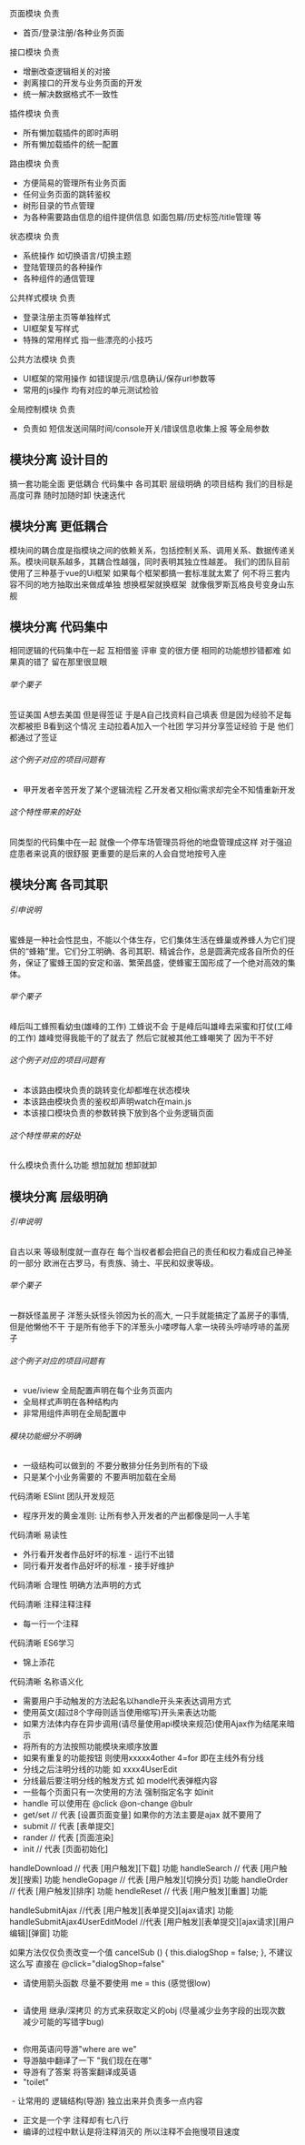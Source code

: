 
页面模块
负责
- 首页/登录注册/各种业务页面

接口模块
负责
- 增删改查逻辑相关的对接
- 剥离接口的开发与业务页面的开发
- 统一解决数据格式不一致性

插件模块
负责
- 所有懒加载插件的即时声明
- 所有懒加载插件的统一配置

路由模块
负责
- 方便简易的管理所有业务页面
- 任何业务页面的跳转鉴权
- 树形目录的节点管理
- 为各种需要路由信息的组件提供信息 如面包屑/历史标签/title管理 等

状态模块
负责
- 系统操作 如切换语言/切换主题
- 登陆管理员的各种操作
- 各种组件的通信管理

公共样式模块
负责
- 登录注册主页等单独样式
- UI框架复写样式
- 特殊的常用样式 指一些漂亮的小技巧

公共方法模块
负责
- UI框架的常用操作 如错误提示/信息确认/保存url参数等
- 常用的js操作 均有对应的单元测试检验

全局控制模块
负责
- 负责如 短信发送间隔时间/console开关/错误信息收集上报 等全局参数

## 模块分离 设计目的
搞一套功能全面 更低耦合 代码集中 各司其职 层级明确 的项目结构
我们的目标是 高度可靠 随时加随时卸 快速迭代

## 模块分离 更低耦合
模块间的耦合度是指模块之间的依赖关系，包括控制关系、调用关系、数据传递关系。模块间联系越多，其耦合性越强，同时表明其独立性越差。
我们的团队目前使用了三种基于vue的Ui框架 如果每个框架都搞一套标准就太累了
何不将三套内容不同的地方抽取出来做成单独
想换框架就换框架
<img src="3.png" alt="">
就像俄罗斯瓦格良号变身山东舰
<img src="4.png" alt="">

## 模块分离 代码集中
相同逻辑的代码集中在一起 互相借鉴 评审 变的很方便
相同的功能想抄错都难 如果真的错了 留在那里很显眼
<img src="5.png" alt="">

###### 举个栗子
签证美国
A想去美国 但是得签证 于是A自己找资料自己填表 但是因为经验不足每次都被拒
B看到这个情况 主动拉着A加入一个社团 学习并分享签证经验
于是 他们都通过了签证

###### 这个例子对应的项目问题有
- 甲开发者辛苦开发了某个逻辑流程 乙开发者又相似需求却完全不知情重新开发

###### 这个特性带来的好处

同类型的代码集中在一起 就像一个停车场管理员将他的地盘管理成这样
对于强迫症患者来说真的很舒服 更重要的是后来的人会自觉地按号入座
<img src="6.png" alt="">

## 模块分离 各司其职
###### 引申说明
蜜蜂是一种社会性昆虫，不能以个体生存，它们集体生活在蜂巢或养蜂人为它们提供的“蜂箱”里。它们分工明确、各司其职、精诚合作，总是圆满完成各自所负的任务，保证了蜜蜂王国的安定和谐、繁荣昌盛，使蜂蜜王国形成了一个绝对高效的集体。
<img src="7.png?x=2" alt="">

###### 举个栗子
峰后叫工蜂照看幼虫(雄峰的工作) 工蜂说不会
于是峰后叫雄峰去采蜜和打仗(工峰的工作) 雄峰觉得我能干的了就去了
然后它就被其他工蜂嘲笑了 因为干不好

###### 这个例子对应的项目问题有
- 本该路由模块负责的跳转变化却都堆在状态模块
- 本该路由模块负责的鉴权却声明watch在main.js
- 本该接口模块负责的参数转换下放到各个业务逻辑页面

###### 这个特性带来的好处
什么模块负责什么功能 想加就加 想卸就卸
<img src="8.png" alt="">

## 模块分离 层级明确
###### 引申说明
自古以来 等级制度就一直存在 每个当权者都会把自己的责任和权力看成自己神圣的一部分
欧洲在古罗马，有贵族、骑士、平民和奴隶等级。
<img src="10.png" alt="">

###### 举个栗子
一群妖怪盖房子
洋葱头妖怪头领因为长的高大, 一只手就能搞定了盖房子的事情,
但是他懒他不干 于是所有他手下的洋葱头小喽啰每人拿一块砖头哼哧哼哧的盖房子
<img src="9.png" alt="">

###### 这个例子对应的项目问题有
- vue/iview 全局配置声明在每个业务页面内
- 全局样式声明在各种结构内
- 非常用组件声明在全局配置中

###### 模块功能细分不明确
- 一级结构可以做到的 不要分散排分任务到所有的下级
- 只是某个小业务需要的 不要声明加载在全局

代码清晰 ESlint 团队开发规范
- 程序开发的黄金准则: 让所有参入开发者的产出都像是同一人手笔

代码清晰 易读性
- 外行看开发者作品好坏的标准 - 运行不出错
- 同行看开发者作品好坏的标准 - 接手好维护

代码清晰 合理性
明确方法声明的方式

代码清晰 注释注释注释
- 每一行一个注释

代码清晰 ES6学习
- 锦上添花

代码清晰 名称语义化
- 需要用户手动触发的方法起名以handle开头来表达调用方式
- 使用英文(超过8个字母则适当使用缩写)开头来表达功能
- 如果方法体内存在异步调用(请尽量使用api模块来规范)使用Ajax作为结尾来暗示
- 将所有的方法按照功能模块来顺序放置
- 如果有重复的功能按钮 则使用xxxxx4other 4=for 即在主线外有分线
- 分线之后注明分线的功能 如 xxxx4UserEdit
- 分线最后要注明分线的触发方式 如 model代表弹框内容
- 一些每个页面只有一次使用的方法 强制指定名字 如init
- handle 可以使用在 @click @on-change @bulr
- get/set // 代表 [设置页面变量] 如果你的方法主要是ajax 就不要用了
- submit // 代表 [表单提交]
- rander // 代表 [页面渲染]
- init // 代表 [页面初始化]

handleDownload // 代表 [用户触发][下载] 功能
handleSearch // 代表 [用户触发][搜索] 功能
hendleGopage // 代表 [用户触发][切换分页] 功能
handleOrder // 代表 [用户触发][排序] 功能
hendleReset // 代表 [用户触发][重置] 功能

handleSubmitAjax //代表 [用户触发][表单提交][ajax请求] 功能
handleSubmitAjax4UserEditModel //代表 [用户触发][表单提交][ajax请求][用户编辑][弹窗] 功能

如果方法仅仅负责改变一个值
cancelSub () {
    this.dialogShop = false;
},
不建议这么写 直接在 @click="dialogShop=false"

- 请使用箭头函数 尽量不要使用 me = this (感觉很low)
<img src="2020-1-22 153934.png" alt="">

- 请使用 继承/深拷贝 的方式来获取定义的obj (尽量减少业务字段的出现次数 减少可能的写错字bug)
<img src="2020-1-22 154305.png" alt="">

- 你用英语问导游"where are we"
- 导游脑中翻译了一下 "我们现在在哪"
- 导游有了答案 将答案翻译成英语
- "toilet"
<img src="2020-1-22 160212.png" alt="">
- 让常用的 逻辑结构(导游) 独立出来并负责多一点内容

- 正文是一个字 注释却有七八行
- 编译的过程中默认是将注释消灭的 所以注释不会拖慢项目速度
<img src="2020-1-22 161332.png" alt="">
